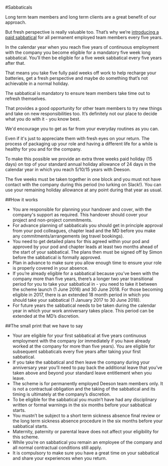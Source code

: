 #Sabbaticals

Long term team members and long term clients are a great benefit of our approach.

But fresh perspective is really valuable too. That’s why we’re [introducing a paid sabbatical](https://www.deeson.co.uk/blog/weve-introduced-sabbaticals-heres-why) for all permanent employed team members every five years.

In the calendar year when you reach five years of continuous employment with the company you become eligible for a mandatory five week long sabbatical. You’ll then be eligible for a five week sabbatical every five years after that.

That means you take five fully paid weeks off work to help recharge your batteries, get a fresh perspective and maybe do something that’s not achievable in a normal holiday.

The sabbatical is mandatory to ensure team members take time out to refresh themselves.

That provides a good opportunity for other team members to try new things and take on new responsibilities too. It’s definitely not our place to decide what you do with it - you know best.

We'd encourage you to get as far from your everyday routines as you can.

Even if it's just to appreciate them with fresh eyes on your return. The process of packaging up your role and having a different life for a while is healthy for you and for the company.

To make this possible we provide  an extra three weeks paid holiday (15 days) on top of your standard annual holiday allowance of 24 days in the calendar year in which you reach 5/10/15 years with Deeson.

The five weeks must be taken together in one block and you must not have contact with the company during this period (no lurking on Slack!). You can use your remaining holiday allowance at any point during that year as usual.

##How it works

- You are responsible for planning your handover and cover, with the company's support as required. This handover should cover your project and non-project commitments.
- For advance planning of sabbaticals you should get in principle approval from your pod colleagues, chapter lead and the MD before you make any commitments/arrangements (eg travel bookings).
- You need to get detailed plans for this agreed within your pod and approved by your pod and chapter leads at least two months ahead of the start of your sabbatical. The plans then must be signed off by Simon before the sabbatical is formally approved.
- Plan in advance to make sure you allow enough time to ensure your role is properly covered in your absence.
- If you’re already eligible for a sabbatical because you’ve been with the company more than five years, there’s a longer two year transitional period for you to take your sabbatical in - you need to take it between the scheme launch (1 June 2016) and 30 June 2018. For those becoming eligible in 2017, there is an extended 18 month period in which you should take your sabbatical (1 January 2017 to 30 June 2018).
- For future years the sabbatical needs to be taken during the calendar year in which your work anniversary takes place. This period can be extended at the MD’s discretion.

##The small print that we have to say

- Your are eligible for your first sabbatical at five years continuous employment with the company (or immediately if you have already worked at the company for more than five years). You are eligible for subsequent sabbaticals every five years after taking your first sabbatical.
- If you take the sabbatical and then leave the company during your anniversary year you’ll need to pay back the additional leave that you’ve taken above and beyond your standard leave entitlement when you leave.
- The scheme is for permanently employed Deeson team members only. It is not a contractual obligation and the taking of the sabbatical and its timing is ultimately at the company’s discretion.
- To be eligible for the sabbatical you mustn’t have had any disciplinary written or formal warnings in the six months before your sabbatical starts.
- You mustn’t be subject to a short term sickness absence final review or the long term sickness absence procedure in the six months before your sabbatical starts.
- Maternity, paternity or parental leave does not affect your eligibility for this scheme.
- While you’re on sabbatical you remain an employee of the company and all normal contractual conditions still apply.
- It is compulsory to make sure you have a great time on your sabbatical and share your experiences when you return.
